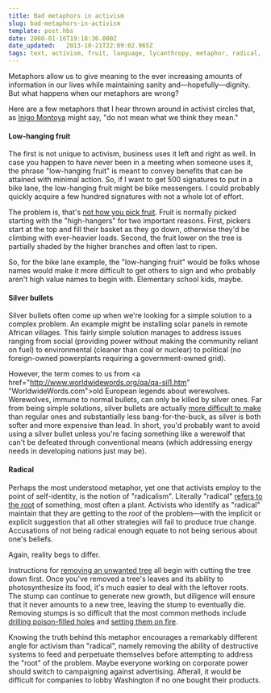 ```yaml
---
title: Bad metaphors in activism
slug: bad-metaphors-in-activism
template: post.hbs
date: 2008-01-16T19:18:36.000Z
date_updated:   2013-10-21T22:09:02.965Z
tags: text, activism, fruit, language, lycanthropy, metaphor, radical, trees, werewolves
---
```


Metaphors allow us to give meaning to the ever increasing amounts of information in our lives while maintaining sanity and&mdash;hopefully&mdash;dignity. But what happens when our metaphors are wrong?<!--more-->

Here are a few metaphors that I hear thrown around in activist circles that, as <a href="http://www.imdb.com/title/tt0093779/quotes" title="Princess Bride quotes">Inigo Montoya</a> might say, "do not mean what we think they mean."

<h4>Low-hanging fruit</h4>

The first is not unique to activism, business uses it left and right as well. In case you happen to have never been in a meeting when someone uses it, the phrase "low-hanging fruit" is meant to convey benefits that can be attained with minimal action. So, if I want to get 500 signatures to put in a bike lane, the low-hanging fruit might be bike messengers. I could probably quickly acquire a few hundred signatures with not a whole lot of effort.

The problem is, that's <a href="http://www.fastcompany.com/magazine/11/cdu.html" title="FastCompany.com">not how you pick fruit</a>. Fruit is normally picked starting with the "high-hangers" for two important reasons. First, pickers start at the top and fill their basket as they go down, otherwise they'd be climbing with ever-heavier loads. Second, the fruit lower on the tree is partially shaded by the higher branches and often last to ripen.

So, for the bike lane example, the "low-hanging fruit" would be folks whose names would make it more difficult to get others to sign and who probably aren't high value names to begin with. Elementary school kids, maybe.

<h4>Silver bullets</h4>

Silver bullets often come up when we're looking for a simple solution to a complex problem. An example might be installing solar panels in remote African villages. This fairly simple solution manages to address issues ranging from social (providing power without making the community reliant on fuel) to environmental (cleaner than coal or nuclear) to political (no foreign-owned powerplants requiring a government-owned grid).

However, the term comes to us from <a href="http://www.worldwidewords.org/qa/qa-sil1.htm" "WorldwideWords.com">old European legends</a> about werewolves. Werewolves, immune to normal bullets, can only be killed by silver ones. Far from being simple solutions, silver bullets are actually <a href="http://en.wikipedia.org/wiki/Silver_bullet" title="Silver bullet on Wikipedia">more difficult to make</a> than regular ones and substantially less bang-for-the-buck, as silver is both softer and more expensive than lead. In short, you'd probably want to avoid using a silver bullet unless you're facing something like a werewolf that can't be defeated through conventional means (which addressing energy needs in developing nations just may be).

<h4>Radical</h4>

Perhaps the most understood metaphor, yet one that activists employ to the point of self-identity, is the notion of "radicalism". Literally "radical" <a href="http://www.m-w.com/dictionary/radical" title="radical on Merriam-Webster.com">refers to the root</a> of something, most often a plant. Activists who identify as "radical" maintain that they are getting to the <em>root</em> of the problem&mdash;with the implicit or explicit suggestion that all other strategies will fail to produce true change. Accusations of not being radical enough equate to not being serious about one's beliefs.

Again, reality begs to differ.

Instructions for <a href="http://www.treehelp.com/howto/howto-remove-a-tree-3.asp" title="TreeHelp.com">removing an unwanted tree</a> all begin with cutting the tree down first. Once you've removed a tree's leaves and its ability to photosynthesize its food, it's much easier to deal with the leftover roots. The stump can continue to generate new growth, but diligence will ensure that it never amounts to a new tree, leaving the stump to eventually die. Removing stumps is so difficult that the most common methods include <a href="http://landscaping.about.com/cs/lazylandscaping/ht/stump_removal.htm" title="Stump Removal at About.com">drilling poison-filled holes</a> and <a href="http://answers.yahoo.com/question/index?qid=20070419194429AAyz1SA" title="Yahoo Answers on the subject">setting them on fire</a>.

Knowing the truth behind this metaphor encourages a remarkably different angle for activism than "radical", namely removing the ability of destructive systems to feed and perpetuate themselves before attempting to address the "root" of the problem. Maybe everyone working on corporate power should switch to campaigning against advertising. Afterall, it would be difficult for companies to lobby Washington if no one bought their products.
